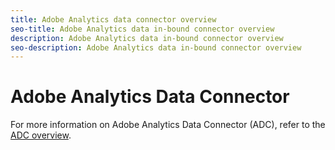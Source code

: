 ```yaml
---
title: Adobe Analytics data connector overview
seo-title: Adobe Analytics data in-bound connector overview
description: Adobe Analytics data in-bound connector overview
seo-description: Adobe Analytics data in-bound connector overview
---
```


# Adobe Analytics Data Connector

For more information on Adobe Analytics Data Connector (ADC), refer to the [ADC overview](https://www.adobe.io/apis/experienceplatform/home/data-ingestion/data-ingestion-services.html#!api-specification/markdown/narrative/technical_overview/acp_connectors_overview/analytics_data_connector.md).